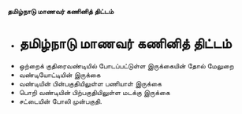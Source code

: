 **தமிழ்நாடு மாணவர் கணினித் திட்டம்**
- # தமிழ்நாடு மாணவர் கணினித் திட்டம்
- ஒற்றைக் குதிரைவண்டியில் போடப்பட்டுள்ள இருக்கையின் தோல் மேலுறை
- வண்டியோட்டியின் இருக்கை
- வண்டியின் பின்பகுதியிலுள்ள பணியாள் இருக்கை
- பொறி வண்டியின் பிற்பகுதியிலுள்ள மடக்கு இருக்கை
- சட்டையின் போலி முன்பகுதி.

